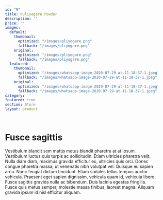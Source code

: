 ```yaml
---
id: "9"
title: Puliyogare Powder
description: ''
price: ''
images:
  default:
    thumbnail:
      optimized: "/images/pliyogare.png"
      fallback: "/images/pliyogare.png"
    original:
      optimized: "/images/pliyogare.png"
      fallback: "/images/pliyogare.png"
  featured:
    thumbnail:
      optimized: "/images/whatsapp-image-2020-07-29-at-11-18-37-1.jpeg"
      fallback: "/images/whatsapp-image-2020-07-29-at-11-18-37-1.jpeg"
    original:
      optimized: "/images/whatsapp-image-2020-07-29-at-11-18-37-1.jpeg"
      fallback: "/images/whatsapp-image-2020-07-29-at-11-18-37-1.jpeg"
category: ''
featured: true
section: Store
layout: product

---
```

# Fusce sagittis

Vestibulum blandit sem mattis metus blandit pharetra at at ipsum. Vestibulum luctus quis turpis ac sollicitudin. Etiam ultricies pharetra velit. Nulla diam diam, maximus gravida efficitur eu, ultricies quis orci. Donec congue pharetra massa, ut venenatis nibh volutpat vel. Quisque eu sapien arcu. Nunc feugiat dictum tincidunt. Etiam sodales tellus tempus auctor vehicula. Praesent eget sapien dignissim, vehicula quam id, vehicula libero. Fusce sagittis gravida nulla ac bibendum. Duis lacinia egestas fringilla. Fusce quis metus semper, molestie massa finibus, laoreet magna. Aliquam gravida ipsum id nisl efficitur aliquam.